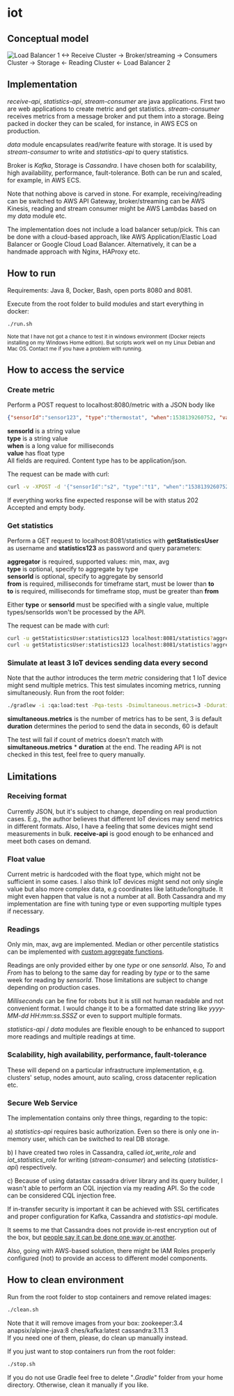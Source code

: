 # iot

## Conceptual model 
![Load Balancer 1 <-> Receive Cluster -> Broker/streaming -> Consumers Cluster -> Storage <- Reading Cluster <- Load Balancer 2](https://github.com/vsadokhin/iot/raw/master/Conceptual%20Model.jpg "Conceptual Model")

## Implementation
*receive-api*, *statistics-api*, *stream-consumer* are java applications. First two are web applications to create metric and get statistics. *stream-consumer* receives metrics from a message broker and put them into a storage. Being packed in docker they can be scaled, for instance, in AWS ECS on production.

*data* module encapsulates read/write feature with storage. It is used by *stream-consumer* to write and *statistics-api* to query statistics.

Broker is *Kafka*, Storage is *Cassandra*. I have chosen both for scalability, high availability, performance, fault-tolerance. Both can be run and scaled, for example, in AWS ECS.  

Note that nothing above is carved in stone. For example, receiving/reading can be switched to AWS API Gateway, broker/streaming can be AWS Kinesis, reading and stream consumer might be AWS Lambdas based on my *data* module etc. 

The implementation does not include a load balancer setup/pick. This can be done with a cloud-based approach, like AWS Application/Elastic Load Balancer or Google Cloud Load Balancer. Alternatively, it can be a handmade approach with Nginx, HAProxy etc. 

## How to run
Requirements: Java 8, Docker, Bash, open ports 8080 and 8081.

Execute from the root folder to build modules and start everything in docker:
```bash
./run.sh
```
<sup>Note that I have not got a chance to test it in windows environment (Docker rejects installing on my Windows Home edition). But scripts work well on my Linux Debian and Mac OS. Contact me if you have a problem with running.<sup>
 
## How to access the service 
### Create metric

Perform a POST request to localhost:8080/metric with a JSON body like
```json 
{"sensorId":"sensor123", "type":"thermostat", "when":1538139260752, "value":1.1}
```
**sensorId** is a string value  
**type** is a string value  
**when** is a long value for milliseconds  
**value** has float type  
All fields are required. Content type has to be application/json. 

The request can be made with curl:
```bash
curl -v -XPOST -d '{"sensorId":"s2", "type":"t1", "when":"1538139260752", "value":1.1}' -H "Content-Type: application/json" localhost:8080/metric
```
If everything works fine expected response will be with status 202 Accepted and empty body.

### Get statistics

Perform а GET request to localhost:8081/statistics with **getStatisticsUser** as username and **statistics123** as password and query parameters:
 
**aggregator** is required, supported values: min, max, avg  
**type** is optional, specify to aggregate by type    
**sensorId** is optional, specify to aggregate by sensorId  
**from** is required, milliseconds for timeframe start, must be lower than **to**  
**to** is required, milliseconds for timeframe stop, must be greater than **from**    

Either **type** or **sensorId** must be specified with a single value, multiple types/sensorIds won't be processed by the API.
 
The request can be made with curl:
```bash 
curl -u getStatisticsUser:statistics123 localhost:8081/statistics?aggregator=min\&type=t1\&from=1538139260752\&to=1538139260753
curl -u getStatisticsUser:statistics123 localhost:8081/statistics?aggregator=min\&sensorId=mySensor\&from=123\&to=456
```

### Simulate at least 3 IoT devices sending data every second
Note that the author introduces the term *metric* considering that 1 IoT device might send multiple metrics. This test simulates incoming metrics, running simultaneously. 
Run from the root folder:
```bash
./gradlew -i :qa:load:test -Pqa-tests -Dsimultaneous.metrics=3 -Dduration=60
```
**simultaneous.metrics** is the number of metrics has to be sent, 3 is default  
**duration** determines the period to send  the data in seconds, 60 is default

The test will fail if count of metrics doesn't match with **simultaneous.metrics** * **duration** at the end.
The reading API is not checked in this test, feel free to query manually.     

## Limitations
### Receiving format
Currently JSON, but it's subject to change, depending on real production cases.  E.g., the author believes that different IoT devices may send metrics in different formats. Also, I have a feeling that some devices might send measurements in bulk. **receive-api** is good enough to be enhanced and meet both cases on demand.

### Float value
Current metric is hardcoded with the float type, which might not be sufficient in some cases. I also think IoT devices might send not only single value but also more complex data, e.g coordinates like latitude/longitude. It might even happen that value is not a number at all. Both Cassandra and my implementation are fine with tuning type or even supporting multiple types if necessary.
 
### Readings
Only min, max, avg are implemented. Median or other percentile statistics can be implemented with [custom aggregate functions](https://stackoverflow.com/questions/52528838/how-to-get-x-percentile-in-cassandra).
    
Readings are only provided either by one *type* or one *sensorId*. Also, *To* and *From* has to belong to the same day for reading by *type* or to the same week for reading by *sensorId*. Those limitations are subject to change depending on production cases.

*Milliseconds* can be fine for robots but it is still not human readable and not convenient format. I would change it to be a formatted date string like *yyyy-MM-dd HH:mm:ss.SSSZ* or even to support multiple formats.
   
*statistics-api* / *data* modules are flexible enough to be enhanced to support more readings and multiple readings at time.  

### Scalability, high availability, performance, fault-tolerance
These will depend on a particular infrastructure implementation, e.g. clusters' setup, nodes amount, auto scaling, cross datacenter replication etc.

### Secure Web Service
The implementation contains only three things, regarding to the topic:
  
a) *statistics-api* requires basic authorization. Even so there is only one in-memory user, which can be switched to real DB storage.
  
b) I have created two roles in Cassandra, called *iot_write_role* and *iot_statistics_role* for writing (*stream-consumer*) and selecting (*statistics-api*) respectively.

c) Because of using datastax cassadra driver library and its query builder, I wasn't able to perform an CQL injection via my reading API. So the code can be considered CQL injection free.
        
If in-transfer security is important it can be achieved with SSL certificates and proper configuration for Kafka, Cassandra and *statistics-api* module.

It seems to me that Cassandra does not provide in-rest encryption out of the box, but [people say it can be done one way or another](https://stackoverflow.com/questions/47046285/encrypting-the-database-at-rest-without-paying). 
  
Also, going with AWS-based solution, there might be IAM Roles properly configured (not) to provide an access to different model components.

## How to clean environment
Run from the root folder to stop containers and remove related images:
```bash
./clean.sh
```
Note that it will remove images from your box: zookeeper:3.4 anapsix/alpine-java:8 ches/kafka:latest cassandra:3.11.3  
If you need one of them, please, do clean up manually instead.

If you just want to stop containers run from the root folder:
```bash
./stop.sh
```

If you do not use Gradle feel free to delete "*.Gradle*" folder from your home directory. Otherwise, clean it manually if you like.

